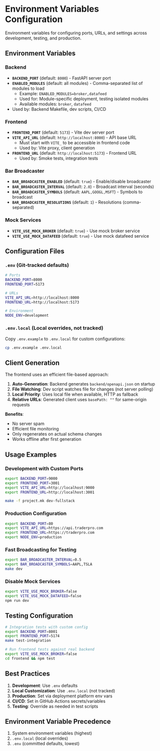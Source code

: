# Environment Variables Configuration

Environment variables for configuring ports, URLs, and settings across development, testing, and production.

## Environment Variables

### Backend

- **`BACKEND_PORT`** (default: `8000`) - FastAPI server port
- **`ENABLED_MODULES`** (default: all modules) - Comma-separated list of modules to load
  - Example: `ENABLED_MODULES=broker,datafeed`
  - Used for: Module-specific deployment, testing isolated modules
  - Available modules: `broker`, `datafeed`
- Used by: Backend Makefile, dev scripts, CI/CD

### Frontend

- **`FRONTEND_PORT`** (default: `5173`) - Vite dev server port
- **`VITE_API_URL`** (default: `http://localhost:8000`) - API base URL
  - Must start with `VITE_` to be accessible in frontend code
  - Used by: Vite proxy, client generation
- **`FRONTEND_URL`** (default: `http://localhost:5173`) - Frontend URL
  - Used by: Smoke tests, integration tests

### Bar Broadcaster

- **`BAR_BROADCASTER_ENABLED`** (default: `true`) - Enable/disable broadcaster
- **`BAR_BROADCASTER_INTERVAL`** (default: `2.0`) - Broadcast interval (seconds)
- **`BAR_BROADCASTER_SYMBOLS`** (default: `AAPL,GOOGL,MSFT`) - Symbols to broadcast
- **`BAR_BROADCASTER_RESOLUTIONS`** (default: `1`) - Resolutions (comma-separated)

### Mock Services

- **`VITE_USE_MOCK_BROKER`** (default: `true`) - Use mock broker service
- **`VITE_USE_MOCK_DATAFEED`** (default: `true`) - Use mock datafeed service

## Configuration Files

### `.env` (Git-tracked defaults)

```bash
# Ports
BACKEND_PORT=8000
FRONTEND_PORT=5173

# URLs
VITE_API_URL=http://localhost:8000
FRONTEND_URL=http://localhost:5173

# Environment
NODE_ENV=development
```

### `.env.local` (Local overrides, not tracked)

Copy `.env.example` to `.env.local` for custom configurations:

```bash
cp .env.example .env.local
```

## Client Generation

The frontend uses an efficient file-based approach:

1. **Auto-Generation**: Backend generates `backend/openapi.json` on startup
2. **File Watching**: Dev script watches file for changes (not server polling)
3. **Local Priority**: Uses local file when available, HTTP as fallback
4. **Relative URLs**: Generated client uses `basePath: ""` for same-origin requests

**Benefits**:

- No server spam
- Efficient file monitoring
- Only regenerates on actual schema changes
- Works offline after first generation

## Usage Examples

### Development with Custom Ports

```bash
export BACKEND_PORT=9000
export FRONTEND_PORT=3001
export VITE_API_URL=http://localhost:9000
export FRONTEND_URL=http://localhost:3001

make -f project.mk dev-fullstack
```

### Production Configuration

```bash
export BACKEND_PORT=80
export VITE_API_URL=https://api.traderpro.com
export FRONTEND_URL=https://traderpro.com
export NODE_ENV=production
```

### Fast Broadcasting for Testing

```bash
export BAR_BROADCASTER_INTERVAL=0.5
export BAR_BROADCASTER_SYMBOLS=AAPL,TSLA
make dev
```

### Disable Mock Services

```bash
export VITE_USE_MOCK_BROKER=false
export VITE_USE_MOCK_DATAFEED=false
npm run dev
```

## Testing Configuration

```bash
# Integration tests with custom config
export BACKEND_PORT=8001
export FRONTEND_PORT=5174
make test-integration

# Run frontend tests against real backend
export VITE_USE_MOCK_BROKER=false
cd frontend && npm test
```

## Best Practices

1. **Development**: Use `.env` defaults
2. **Local Customization**: Use `.env.local` (not tracked)
3. **Production**: Set via deployment platform env vars
4. **CI/CD**: Set in GitHub Actions secrets/variables
5. **Testing**: Override as needed in test scripts

## Environment Variable Precedence

1. System environment variables (highest)
2. `.env.local` (local overrides)
3. `.env` (committed defaults, lowest)
